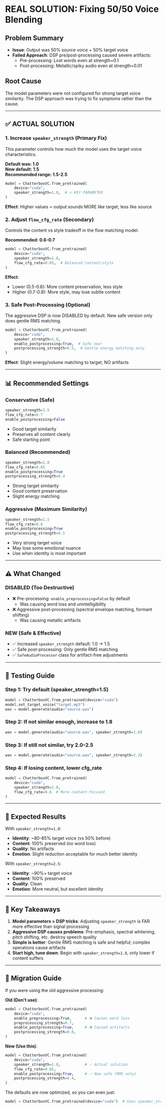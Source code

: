 # REAL SOLUTION: Fixing 50/50 Voice Blending

## Problem Summary
- **Issue**: Output was 50% source voice + 50% target voice
- **Failed Approach**: DSP pre/post-processing caused severe artifacts:
  - Pre-processing: Lost words even at strength=0.1
  - Post-processing: Metallic/spiky audio even at strength=0.01

## Root Cause
The model parameters were not configured for strong target voice similarity. The DSP approach was trying to fix symptoms rather than the cause.

---

## ✅ ACTUAL SOLUTION

### 1. **Increase `speaker_strength`** (Primary Fix)
This parameter controls how much the model uses the target voice characteristics.

**Default was: 1.0**  
**New default: 1.5**  
**Recommended range: 1.5-2.5**

```python
model = ChatterboxVC.from_pretrained(
    device="cuda",
    speaker_strength=1.8,  # 🔥 KEY PARAMETER
)
```

**Effect**: Higher values = output sounds MORE like target, less like source

### 2. **Adjust `flow_cfg_rate`** (Secondary)
Controls the content vs style tradeoff in the flow matching model.

**Recommended: 0.6-0.7**

```python
model = ChatterboxVC.from_pretrained(
    device="cuda",
    speaker_strength=1.8,
    flow_cfg_rate=0.65,  # Balanced content/style
)
```

**Effect**: 
- Lower (0.5-0.6): More content preservation, less style
- Higher (0.7-0.8): More style, may lose subtle content

### 3. **Safe Post-Processing** (Optional)
The aggressive DSP is now DISABLED by default. New safe version only does gentle RMS matching.

```python
model = ChatterboxVC.from_pretrained(
    device="cuda",
    speaker_strength=1.8,
    enable_postprocessing=True,  # Safe now!
    postprocessing_strength=0.5,  # Gentle energy matching only
)
```

**Effect**: Slight energy/volume matching to target, NO artifacts

---

## 📊 Recommended Settings

### Conservative (Safe)
```python
speaker_strength=1.5
flow_cfg_rate=0.7
enable_postprocessing=False
```
- Good target similarity
- Preserves all content clearly
- Safe starting point

### Balanced (Recommended)
```python
speaker_strength=1.8
flow_cfg_rate=0.65
enable_postprocessing=True
postprocessing_strength=0.4
```
- Strong target similarity
- Good content preservation
- Slight energy matching

### Aggressive (Maximum Similarity)
```python
speaker_strength=2.5
flow_cfg_rate=0.6
enable_postprocessing=True
postprocessing_strength=0.5
```
- Very strong target voice
- May lose some emotional nuance
- Use when identity is most important

---

## ⚠️ What Changed

### DISABLED (Too Destructive)
- ❌ Pre-processing: `enable_preprocessing=False` by default
  - Was causing word loss and unintelligibility
- ❌ Aggressive post-processing (spectral envelope matching, formant shifting)
  - Was causing metallic artifacts

### NEW (Safe & Effective)
- ✅ Increased `speaker_strength` default: 1.0 → 1.5
- ✅ Safe post-processing: Only gentle RMS matching
- ✅ `SafeAudioProcessor` class for artifact-free adjustments

---

## 🧪 Testing Guide

### Step 1: Try default (speaker_strength=1.5)
```python
model = ChatterboxVC.from_pretrained(device="cuda")
model.set_target_voice("target.mp3")
wav = model.generate(audio="source.wav")
```

### Step 2: If not similar enough, increase to 1.8
```python
wav = model.generate(audio="source.wav", speaker_strength=1.8)
```

### Step 3: If still not similar, try 2.0-2.5
```python
wav = model.generate(audio="source.wav", speaker_strength=2.3)
```

### Step 4: If losing content, lower cfg_rate
```python
model = ChatterboxVC.from_pretrained(
    device="cuda",
    speaker_strength=2.0,
    flow_cfg_rate=0.6  # More content-focused
)
```

---

## 🎯 Expected Results

With `speaker_strength=1.8`:
- **Identity**: ~80-85% target voice (vs 50% before)
- **Content**: 100% preserved (no word loss)
- **Quality**: No artifacts
- **Emotion**: Slight reduction acceptable for much better identity

With `speaker_strength=2.5`:
- **Identity**: ~90%+ target voice
- **Content**: 100% preserved
- **Quality**: Clean
- **Emotion**: More neutral, but excellent identity

---

## 📝 Key Takeaways

1. **Model parameters > DSP tricks**: Adjusting `speaker_strength` is FAR more effective than signal processing
2. **Aggressive DSP causes problems**: Pre-emphasis, spectral whitening, pitch shifting, etc. destroy speech quality
3. **Simple is better**: Gentle RMS matching is safe and helpful; complex operations cause artifacts
4. **Start high, tune down**: Begin with `speaker_strength=1.8`, only lower if content suffers

---

## 🔧 Migration Guide

If you were using the old aggressive processing:

**Old (Don't use)**:
```python
model = ChatterboxVC.from_pretrained(
    device="cuda",
    enable_preprocessing=True,      # ❌ Causes word loss
    preprocessing_strength=0.7,
    enable_postprocessing=True,     # ❌ Caused artifacts
    postprocessing_strength=0.8,
)
```

**New (Use this)**:
```python
model = ChatterboxVC.from_pretrained(
    device="cuda",
    speaker_strength=1.8,           # ✅ Actual solution
    flow_cfg_rate=0.65,
    enable_postprocessing=True,     # ✅ Now safe (RMS only)
    postprocessing_strength=0.4,
)
```

The defaults are now optimized, so you can even just:
```python
model = ChatterboxVC.from_pretrained(device="cuda")  # Uses speaker_strength=1.5
```
